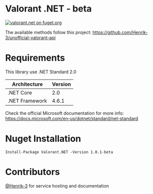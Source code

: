 # Valorant .NET - beta
[![valorant.net on fuget.org](https://www.fuget.org/packages/valorant.net/badge.svg)](https://www.fuget.org/packages/valorant.net)

The available methods follow this project: https://github.com/Henrik-3/unofficial-valorant-api

# Requirements
This library use .NET Standard 2.0

|Architecture|Version|
|-|-|
| .NET Core | 2.0 |
| .NET Framework | 4.6.1 |

Check the official Microsoft documentation for more info: https://docs.microsoft.com/en-us/dotnet/standard/net-standard

# Nuget Installation
```Install-Package Valorant.NET -Version 1.0.1-beta```

# Contributors
[@Henrik-3](https://github.com/Henrik-3/unofficial-valorant-api) for service hosting and documentation
